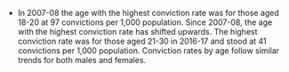 * In 2007-08 the age with the highest conviction rate was for those aged 18-20 at 97 convictions per 1,000 population. 
Since 2007-08, the age with the highest conviction rate has shifted upwards. The highest conviction rate was for those 
aged 21-30 in 2016-17 and stood at 41 convictions per 1,000 population. Conviction rates by age follow similar trends for both males and females.
